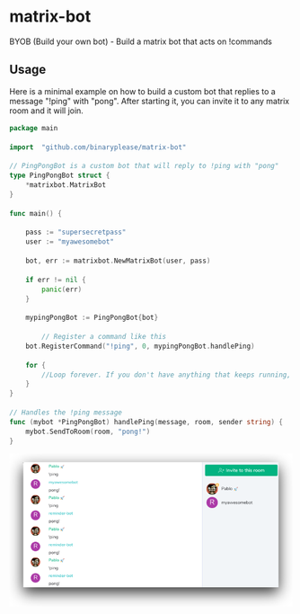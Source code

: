 # matrix-bot
BYOB (Build your own bot) - Build a matrix bot that acts on !commands

## Usage
Here is a minimal example on how to build a custom bot that replies to a message "!ping" with "pong".
After starting it, you can invite it to any matrix room and it will join.


```go
package main

import 	"github.com/binaryplease/matrix-bot"

// PingPongBot is a custom bot that will reply to !ping with "pong"
type PingPongBot struct {
	*matrixbot.MatrixBot
}

func main() {

	pass := "supersecretpass"
	user := "myawesomebot"

	bot, err := matrixbot.NewMatrixBot(user, pass)

	if err != nil {
		panic(err)
	}

	mypingPongBot := PingPongBot{bot}
  
        // Register a command like this
	bot.RegisterCommand("!ping", 0, mypingPongBot.handlePing)

	for {
		//Loop forever. If you don't have anything that keeps running, the bot will exit.
	}
}

// Handles the !ping message
func (mybot *PingPongBot) handlePing(message, room, sender string) {
	mybot.SendToRoom(room, "pong!")
}

```
![screenshot](scrot.png "Screenshot")
